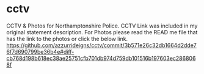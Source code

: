 # cctv
CCTV &amp; Photos for Northamptonshire Police. CCTV Link was included in my original statement description. For Photos please read the READ me file that has the link to the photos or click the below link. https://github.com/azzurrideigns/cctv/commit/3b571e26c32db1664d2dde76f7d690799be36b4e#diff-cb768d198b618ec38ae25751cfb701db974d759db101516b197603ec2868068f
